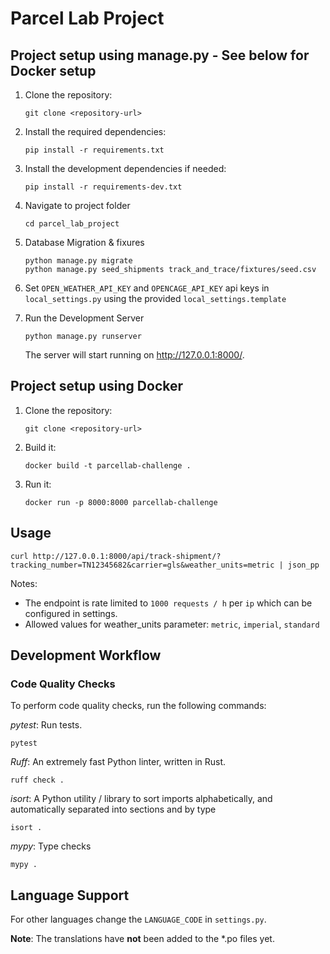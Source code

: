 # Parcel Lab Project

## Project setup using manage.py - See below for Docker setup

1. Clone the repository:
    ```shell
    git clone <repository-url>
    ```

2. Install the required dependencies:
    ``` shell
    pip install -r requirements.txt
    ```

3. Install the development dependencies if needed:
    ``` shell
    pip install -r requirements-dev.txt
    ```

4. Navigate to project folder
    ```shell
    cd parcel_lab_project
    ```

5. Database Migration & fixures
    ```shell
    python manage.py migrate
    python manage.py seed_shipments track_and_trace/fixtures/seed.csv
    ```
6. Set `OPEN_WEATHER_API_KEY` and `OPENCAGE_API_KEY` api keys in `local_settings.py` using the provided `local_settings.template`

7. Run the Development Server
    ```shell    
    python manage.py runserver
    ```
    The server will start running on http://127.0.0.1:8000/.

## Project setup using Docker
1. Clone the repository:
    ```shell
    git clone <repository-url>
    ```

2. Build it:
    ``` shell
    docker build -t parcellab-challenge .
    ```

3. Run it:
    ``` shell
    docker run -p 8000:8000 parcellab-challenge
    ```

## Usage
```shell
curl http://127.0.0.1:8000/api/track-shipment/?tracking_number=TN12345682&carrier=gls&weather_units=metric | json_pp
```
Notes:
- The endpoint is rate limited to `1000 requests / h` per `ip` which can be configured in settings.
- Allowed values for weather_units parameter: `metric`, `imperial`, `standard`


## Development Workflow
### Code Quality Checks
To perform code quality checks, run the following commands:

*pytest*: Run tests.
``` shell
pytest
```

*Ruff*: An extremely fast Python linter, written in Rust.
``` shell
ruff check .
```

*isort*: A Python utility / library to sort imports alphabetically, and automatically separated into sections and by type
```shell
isort .
```

*mypy*: Type checks
```shell
mypy .
```

## Language Support
For other languages change the `LANGUAGE_CODE` in `settings.py`.

**Note**: The translations have **not** been added to the *.po files yet.
